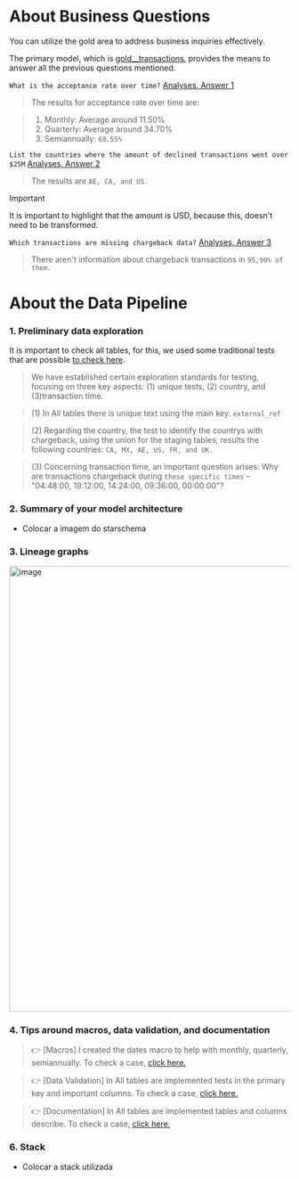 # About Business Questions

You can utilize the gold area to address business inquiries effectively. 

The primary model, which is [gold__transactions](models/gold/gold__transactions.sql), provides the means to answer all the previous questions mentioned.

 `What is the acceptance rate over time?` [Analyses, Answer 1](analyses/answer_1_acceptance_rate_over_time.sql)

> The results for acceptance rate over time are:

> 1. Monthly: Average around 11.50%
> 2. Quarterly: Average around 34.70%
> 3. Semiannually: `69.55%`
  
 `List the countries where the amount of declined transactions went over $25M` [Analyses, Answer 2](analyses/answer_2_country_amount_declined_transac_over_25M.sql)

> The results are `AE, CA, and US.`

> [!IMPORTANT]
> It is important to highlight that the amount is USD, because this, doesn't need to be transformed.

 `Which transactions are missing chargeback data?` [Analyses, Answer 3](analyses/answer_3_transac_missing_chargeback.sql)

> There aren't information about chargeback transactions in `95,90% of them.`

# About the Data Pipeline

### 1. Preliminary data exploration

It is important to check all tables, for this, we used some traditional tests that are possible [to check here](analyses/preliminary_data_exploration.sql).

> We have established certain exploration standards for testing, focusing on three key aspects: (1) unique tests, (2) country, and (3)transaction time.

> (1) In All tables there is unique text using the main key: `external_ref`

> (2) Regarding the country, the test to identify the countrys with chargeback, using the union for the staging tables, results the following countries: `CA, MX, AE, US, FR, and UK.`

> (3) Concerning transaction time, an important question arises: Why are transactions chargeback during `these specific times` – "04:48:00, 19:12:00, 14:24:00, 09:36:00, 00:00:00"?

### 2. Summary of your model architecture

- Colocar a imagem do starschema
  
### 3. Lineage graphs

<img width="800" alt="image" src="https://github.com/geanpannellini/study_finance_transactions/assets/70926945/29c16b80-3bed-4ec2-8e6e-2badd37c2a57">


### 4. Tips around macros, data validation, and documentation

> :point_right: [Macros] I created the dates macro to help with monthly, quarterly, semiannually. To check a case, [click here.](macros/dates.sql)

> :point_right: [Data Validation] In All tables are implemented tests in the primary key and important columns. To check a case, [click here.](models/staging/schema.yml)

> :point_right: [Documentation] In All tables are implemented tables and columns describe. To check a case, [click here.](models/marts/schema.yml)

### 6. Stack

- Colocar a stack utilizada

